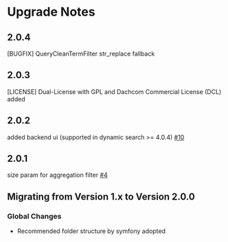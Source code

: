 # Upgrade Notes

## 2.0.4
[BUGFIX] QueryCleanTermFilter str_replace fallback
## 2.0.3
[LICENSE] Dual-License with GPL and Dachcom Commercial License (DCL) added
## 2.0.2
added backend ui (supported in dynamic search >= 4.0.4) [#10](https://github.com/dachcom-digital/pimcore-dynamic-search-index-provider-opensearch/pull/10)
## 2.0.1
size param for aggregation filter [#4](https://github.com/dachcom-digital/pimcore-dynamic-search-index-provider-opensearch/issues/4)

## Migrating from Version 1.x to Version 2.0.0

### Global Changes
- Recommended folder structure by symfony adopted

